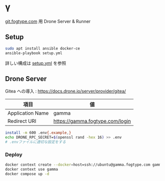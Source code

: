# γ

[git.fogtype.com](https://git.fogtype.com/) 用 Drone Server & Runner

## Setup

```sh
sudo apt install ansible docker-ce
ansible-playbook setup.yml
```

詳しい構成は [setup.yml](setup.yml) を参照

## Drone Server

Gitea への導入
: https://docs.drone.io/server/provider/gitea/

| 項目             | 値                              |
| ---------------- | ------------------------------- |
| Application Name | gamma                           |
| Redirect URI     | https://gamma.fogtype.com/login |

```bash
install -m 600 .env{.example,}
echo DRONE_RPC_SECRET=$(openssl rand -hex 16) >> .env
# .envファイルに適切な設定をする
```

### Deploy

```bash
docker context create --docker=host=ssh://ubuntu@gamma.fogtype.com gamma
docker context use gamma
docker compose up -d
```
